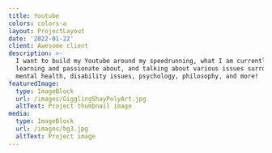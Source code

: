 ```yaml
---
title: Youtube
colors: colors-a
layout: ProjectLayout
date: '2022-01-22'
client: Awesome client
description: >-
  I want to build my Youtube around my speedrunning, what I am currently
  learning and passionate about, and talking about various issues surrounding
  mental health, disability issues, psychology, philosophy, and more!
featuredImage:
  type: ImageBlock
  url: /images/GigglingShayPolyArt.jpg
  altText: Project thumbnail image
media:
  type: ImageBlock
  url: /images/bg3.jpg
  altText: Project image
---
```

